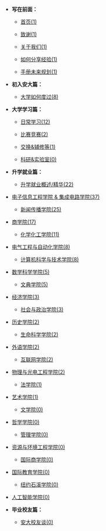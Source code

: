 - **写在前面：**

  - [首页(1)](https://ahuer-leaplap.github.io/Impart-Inherit/)

  - [致谢(1)](Preface/zhixie.md)

  - [关于我们(1)](Preface/about.md)

  - [如何分享经验(1)](Preface/fenxiang.md)

  - [手册未来规划(1)](Preface/future.md)

- **初入安大篇：**

  - [大学如何度过(8)](Golden-years/README.md)

- **大学学习篇：**

  - [日常学习(12)](大学学习/日常学习/README.md)

  - [比赛竞赛(2)](大学学习/比赛/README.md)

  - [交换&辅修等(1)](大学学习/其他/README.md)

  - [科研&实验室(0)](大学学习/科研/README.md)


- **升学就业篇：**

  - [升学就业概述/精华(22)](升学就业/升学就业概述/README.md)
- [电子信息工程学院 & 集成电路学院(37)](升学就业/电子信息工程学院/README.md)
  - [新闻传播学院(25)](升学就业/新闻传播学院/README.md)
- [商学院(17)](升学就业/商学院/README.md)
  - [化学化工学院(11)](升学就业/化学化工学院/README.md)
- [电气工程与自动化学院(8)](升学就业/电气工程与自动化学院/README.md)
  - [计算机科学与技术学院(8)](升学就业/计算机科学与技术学院/README.md)
- [数学科学学院(5)](升学就业/数学科学学院/README.md)
  - [文典学院(5)](升学就业/文典学院/README.md)
- [经济学院(3)](升学就业/经济学院/README.md)
  - [社会与政治学院(3)](升学就业/社会与政治学院/README.md)
- [历史学院(2)](升学就业/历史学院/README.md)
  - [生命科学学院(2)](升学就业/生命科学学院/README.md)
- [外语学院(2)](升学就业/外语学院/README.md)
  - [互联网学院(2)](升学就业/互联网学院/README.md)
- [物理与光电工程学院(2)](升学就业/物理与光电工程学院/README.md)
  - [法学院(1)](升学就业/法学院/README.md)
- [艺术学院(1)](升学就业/艺术学院/README.md)
  - [文学院(0)](升学就业/文学院/README.md)
- [哲学学院(0)](升学就业/哲学学院/README.md)
  - [管理学院(0)](升学就业/管理学院/README.md)
- [资源与环境工程学院(0)](升学就业/资源与环境工程学院/README.md)
  - [国际商学院(0)](升学就业/国际商学院/README.md)
- [国际教育学院(0)](升学就业/国际教育学院/README.md)
  - [纽约石溪学院(0)](升学就业/纽约石溪学院/README.md)
- [人工智能学院(0)](升学就业/人工智能学院/README.md)
- **毕业校友篇：**

  - [安大校友谈(0)](安大校友谈/README.md)

⠀

⠀


